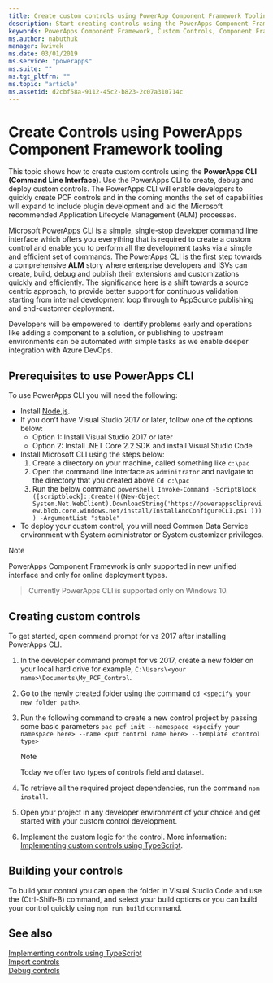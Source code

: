 ```yaml
---
title: Create custom controls using PowerApp Component Framework Tooling| Microsoft Docs
description: Start creating controls using the PowerApps Component Framework Tooling
keywords: PowerApps Component Framework, Custom Controls, Component Framework
ms.author: nabuthuk
manager: kvivek
ms.date: 03/01/2019
ms.service: "powerapps"
ms.suite: ""
ms.tgt_pltfrm: ""
ms.topic: "article"
ms.assetid: d2cbf58a-9112-45c2-b823-2c07a310714c
---
```


# Create Controls using PowerApps Component Framework tooling

This topic shows how to create custom controls using the **PowerApps CLI (Command Line Interface)**. Use the PowerApps CLI to create, debug and deploy custom controls. The PowerApps CLI will enable developers to quickly create PCF controls and in the coming months the set of capabilities will expand to include plugin development and aid the Microsoft recommended Application Lifecycle Management (ALM) processes.

Microsoft PowerApps CLI is a simple, single-stop developer command line interface which offers you everything that is required to create a custom control and enable you to perform all the development tasks via a simple and efficient set of commands. The PowerApps CLI is the first step towards a comprehensive **ALM** story where enterprise developers and ISVs can create, build, debug and publish their extensions and customizations quickly and efficiently. The significance here is a shift towards a source centric approach, to provide better support for continuous validation starting from internal development loop through to AppSource publishing and end-customer deployment.
 
Developers will be empowered to identify problems early and operations like adding a component to a solution, or publishing to upstream environments can be automated with simple tasks as we enable deeper integration with Azure DevOps.

## Prerequisites to use PowerApps CLI

To use PowerApps CLI you will need the following:

- Install [Node.js](https://nodejs.org/en/).
- If you don’t have Visual Studio 2017 or later, follow one of the options below:
   - Option 1: Install Visual Studio 2017 or later
   - Option 2: Install .NET Core 2.2 SDK and install Visual Studio Code
- Install Microsoft CLI using the steps below:
    1. Create a directory on your machine, called something like `c:\pac` 
    2. Open the command line interface as `adminitrator` and navigate to the directory that you created above `Cd c:\pac` 
    3. Run the below command
 `powershell Invoke-Command -ScriptBlock ([scriptblock]::Create(((New-Object System.Net.WebClient).DownloadString('https://powerappsclipreview.blob.core.windows.net/install/InstallAndConfigureCLI.ps1')))) -ArgumentList "stable"`   
- To deploy your custom control, you will need Common Data Service environment with System administrator or System customizer privileges.

> [!NOTE]
> PowerApps Component Framework is only supported in new  unified interface and only for online deployment types.

> Currently PowerApps CLI is supported only on Windows 10.

## Creating custom controls

To get started, open command prompt for vs 2017 after installing PowerApps CLI.

1. In the developer command prompt for vs 2017, create a new folder on your local hard drive for example, `C:\Users\<your name>\Documents\My_PCF_Control`.
2. Go to the newly created folder using the command `cd <specify your new folder path>`.
3. Run the following command to create a new control project by passing some basic parameters
 `pac pcf init --namespace <specify your namespace here> --name <put control name here> --template <control type>`
 
   > [!NOTE]
   >Today we offer two types of controls field and dataset.

4. To retrieve all the required project dependencies, run the command `npm install`.
5. Open your project in any developer environment of your choice and get started with your custom control development.
6. Implement the custom logic for the control. More information: [Implementing custom controls using TypeScript](implementing-controls-using-typescript.md).

## Building your controls

To build your control you can open the folder in Visual Studio Code and use the (Ctrl-Shift-B) command, and select your build options or you can build your control quickly using  `npm run build` command.

## See also

[Implementing controls using TypeScript](implementing-controls-using-typescript.md)<br />
[Import controls](import-custom-controls.md)<br />
[Debug controls](debugging-custom-controls.md)
